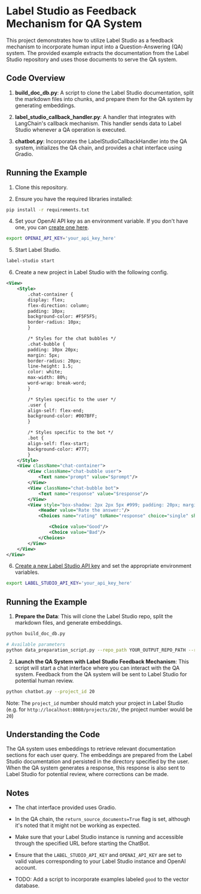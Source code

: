 # Label Studio as Feedback Mechanism for QA System

This project demonstrates how to utilize Label Studio as a feedback mechanism to incorporate human input into a Question-Answering (QA) system. The provided example extracts the documentation from the Label Studio repository and uses those documents to serve the QA system. 

## Code Overview

1. **build_doc_db.py**: A script to clone the Label Studio documentation, split the markdown files into chunks, and prepare them for the QA system by generating embeddings.

2. **label_studio_callback_handler.py**: A handler that integrates with LangChain's callback mechanism. This handler sends data to Label Studio whenever a QA operation is executed.

3. **chatbot.py**: Incorporates the LabelStudioCallbackHandler into the QA system, initializes the QA chain, and provides a chat interface using Gradio.

## Running the Example

1. Clone this repository. 

2. Ensure you have the required libraries installed:
```bash
pip install -r requirements.txt
```

4. Set your OpenAI API key as an environment variable. If you don't have one, you can [create one here](https://platform.openai.com/account/api-keys). 

```bash
export OPENAI_API_KEY='your_api_key_here'
```

5. Start Label Studio. 

```bash
label-studio start
```

6. Create a new project in Label Studio with the following config. 

```xml
<View>
    <Style>
        .chat-container {
        display: flex;
        flex-direction: column;
        padding: 10px;
        background-color: #F5F5F5;
        border-radius: 10px;
        }

        /* Styles for the chat bubbles */
        .chat-bubble {
        padding: 10px 20px;
        margin: 5px;
        border-radius: 20px;
        line-height: 1.5;
        color: white;
        max-width: 80%;
        word-wrap: break-word;
        }

        /* Styles specific to the user */
        .user {
        align-self: flex-end;
        background-color: #007BFF;
        }

        /* Styles specific to the bot */
        .bot {
        align-self: flex-start;
        background-color: #777;
        }
    </Style>
    <View className="chat-container">
        <View className="chat-bubble user">
            <Text name="prompt" value="$prompt"/>
        </View>
        <View className="chat-bubble bot">
            <Text name="response" value="$response"/>
        </View>
        <View style="box-shadow: 2px 2px 5px #999; padding: 20px; margin-top: 2em; border-radius: 5px;">
            <Header value="Rate the answer:"/>
            <Choices name="rating" toName="response" choice="single" showInLine="true">

                <Choice value="Good"/>
                <Choice value="Bad"/>
            </Choices>
        </View>
    </View>
</View>
```

6. [Create a new Label Studio API key](https://labelstud.io/guide/api.html) and set the appropriate environment variables.

```bash
export LABEL_STUDIO_API_KEY='your_api_key_here'
```

## Running the Example

1. **Prepare the Data**: This will clone the Label Studio repo, split the markdown files, and generate embeddings.

```bash
python build_doc_db.py 
```

```bash
# Available parameters
python data_preparation_script.py --repo_path YOUR_OUTPUT_REPO_PATH --repo_url YOUR_REPO_URL --persist_directory VECTORDB_PERSIST_DIRECTORY
```



2. **Launch the QA System with Label Studio Feedback Mechanism**:
This script will start a chat interface where you can interact with the QA system. Feedback from the QA system will be sent to Label Studio for potential human review. 

```bash
python chatbot.py --project_id 20
```
Note: The `project_id` number should match your project in Label Studio (e.g. for `http://localhost:8080/projects/20/`, the project number would be `20`)

## Understanding the Code

The QA system uses embeddings to retrieve relevant documentation sections for each user query. The embeddings are prepared from the Label Studio documentation and persisted in the directory specified by the user. When the QA system generates a response, this response is also sent to Label Studio for potential review, where corrections can be made.

## Notes

- The chat interface provided uses Gradio.
  
- In the QA chain, the `return_source_documents=True` flag is set, although it's noted that it might not be working as expected.

- Make sure that your Label Studio instance is running and accessible through the specified URL before starting the ChatBot. 

- Ensure that the `LABEL_STUDIO_API_KEY` and `OPENAI_API_KEY` are set to valid values corresponding to your Label Studio instance and OpenAI account.

- TODO: Add a script to incorporate examples labeled `good` to the vector database. 